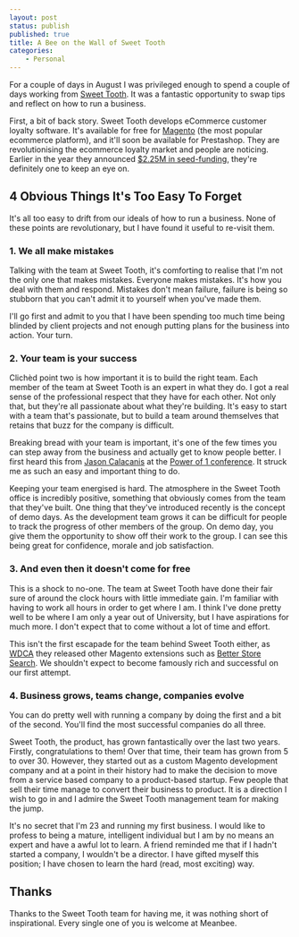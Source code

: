 ```yaml
---
layout: post
status: publish
published: true
title: A Bee on the Wall of Sweet Tooth
categories:
    - Personal
---
```

For a couple of days in August I was privileged enough to spend a couple of days working from <a href="http://www.sweettoothrewards.com/">Sweet Tooth</a>.  It was a fantastic opportunity to swap tips and reflect on how to run a business.

First, a bit of back story. Sweet Tooth develops eCommerce customer loyalty software.  It's available for free for <a href="http://www.magentocommerce.com/magento-connect/sweet-tooth-customer-rewards.html">Magento</a> (the most popular ecommerce platform), and it'll soon be available for Prestashop.  They are revolutionising the ecommerce loyalty market and people are noticing.  Earlier in the year they announced <a href="http://business.financialpost.com/2012/05/07/e-commerce-loyalty-company-sweet-tooth-raises-2-25m-in-seed-funding/">$2.25M in seed-funding</a>, they're definitely one to keep an eye on.

<h2>4 Obvious Things It's Too Easy To Forget</h2>

It's all too easy to drift from our ideals of how to run a business.  None of these points are revolutionary, but I have found it useful to re-visit them.

<h3>1. We all make mistakes</h3>

Talking with the team at Sweet Tooth, it's comforting to realise that I'm not the only one that makes mistakes.  Everyone makes mistakes.  It's how you deal with them and respond.  Mistakes don't mean failure, failure is being so stubborn that you can't admit it to yourself when you've made them.  

I'll go first and admit to you that I have been spending too much time being blinded by client projects and not enough putting plans for the business into action.  Your turn.

<h3>2. Your team is your success</h3>

Clichèd point two is how important it is to build the right team. Each member of the team at Sweet Tooth is an expert in what they do.  I got a real sense of the professional respect that they have for each other.   Not only that, but they're all passionate about what they're building.  It's easy to start with a team that's passionate, but to build a team around themselves that retains that buzz for the company is difficult.

Breaking bread with your team is important, it's one of the few times you can step away from the business and actually get to know people better.  I first heard this from <a href="https://twitter.com/jason">Jason Calacanis</a> at the <a href="http://p0wer0f1.com/">Power of 1 conference</a>.  It struck me as such an easy and important thing to do.

Keeping your team energised is hard.  The atmosphere in the Sweet Tooth office is incredibly positive, something that obviously comes from the team that they've built.  One thing that they've introduced recently is the concept of demo days.  As the development team grows it can be difficult for people to track the progress of other members of the group.  On demo day, you give them the opportunity to show off their work to the group.  I can see this being great for confidence, morale and job satisfaction.

<h3>3. And even then it doesn't come for free</h3>

This is a shock to no-one.  The team at Sweet Tooth have done their fair sure of around the clock hours with little immediate gain.  I'm familiar with having to work all hours in order to get where I am.  I think I've done pretty well to be where I am only a year out of University, but I have aspirations for much more.  I don't expect that to come without a lot of time and effort.

This isn't the first escapade for the team behind Sweet Tooth either, as <a href="http://www.wdca.ca/">WDCA</a> they released other Magento extensions such as <a href="http://www.betterstoresearch.com/">Better Store Search</a>.  We shouldn't expect to become famously rich and successful on our first attempt.

<h3>4. Business grows, teams change, companies evolve</h3>

You can do pretty well with running a company by doing the first and a bit of the second.  You'll find the most successful companies do all three.

Sweet Tooth, the product, has grown fantastically over the last two years.  Firstly, congratulations to them! Over that time, their team has grown from 5 to over 30.  However, they started out as a custom Magento development company and at a point in their history had to make the decision to move from a service based company to a product-based startup.  Few people that sell their time manage to convert their business to product. It is a direction I wish to go in and I admire the Sweet Tooth management team for making the jump.

It's no secret that I'm 23 and running my first business.  I would like to profess to being a mature, intelligent individual but I am by no means an expert and have a awful lot to learn.  A friend reminded me that if I hadn't started a company, I wouldn't be a director.  I have gifted myself this position; I have chosen to learn the hard (read, most exciting) way.

<h2>Thanks</h2>

Thanks to the Sweet Tooth team for having me, it was nothing short of inspirational.  Every single one of you is welcome at Meanbee.
